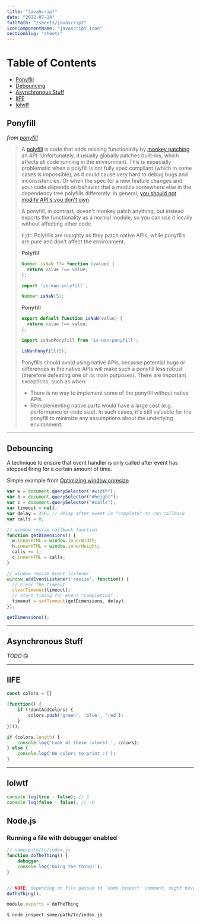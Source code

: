 ```yaml
---
title: "JavaScript"
date: "2022-07-24"
fullPath: "/sheets/javascript"
iconComponentName: "javascript_icon"
sectionSlug: "sheets"
---
```


# Table of Contents

- [Ponyfill](#ponyfill)
- [Debouncing](#debouncing)
- [Asynchronous Stuff](#asynchronous-stuff)
- [IIFE](#iife)
- [lolwtf](#lolwtf)

## Ponyfill

_from [ponyfill](https://ponyfill.com)_

> A [polyfill](https://en.wikipedia.org/wiki/Polyfill_(programming)) is code that adds missing functionality by [monkey patching](https://en.wikipedia.org/wiki/Monkey_patch) an API. Unfortunately, it usually globally patches built-ins, which affects all code running in the environment. This is especially problematic when a polyfill is not fully spec compliant (which in some cases is impossible), as it could cause very hard to debug bugs and inconsistencies. Or when the spec for a new feature changes and your code depends on behavior that a module somewhere else in the dependency tree polyfills differently. In general, [you should not modify API's you don't own](https://www.nczonline.net/blog/2010/03/02/maintainable-javascript-dont-modify-objects-you-down-own/).
>
> A ponyfill, in contrast, doesn't monkey patch anything, but instead exports the functionality as a normal module, so you can use it locally without affecting other code.
>
> tl;dr: Polyfills are naughty as they patch native APIs, while ponyfills are pure and don't affect the environment.
>
>
> **Polyfill**
>
> ```JavaScript
> Number.isNaN ??= function (value) {
> 	return value !== value;
> };
> ```
>
> ```JavaScript
> import 'is-nan-polyfill';
>
> Number.isNaN(5);
> ```
>
> **Ponyfill**
>
> ```JavaScript
> export default function isNaN(value) {
> 	return value !== value;
> };
> ```
>
> ```JavaScript
> import isNanPonyfill from 'is-nan-ponyfill';
>
> isNanPonyfill(5);
> ```
>
> Ponyfills should avoid using native APIs, because potential bugs or differences in the native APIs will make such a ponyfill less robust (therefore defeating one of its main purposes). There are important exceptions, such as when:
> - There is no way to implement some of the ponyfill without native APIs.
> - Reimplementing native parts would have a large cost (e.g. performance or code size).
> In such cases, it's still valuable for the ponyfill to minimize any assumptions about the underlying environment.

---

## Debouncing

A technique to ensure that event handler is only called after event has stopped firing for a certain amount of time.

Simple example from [Optimizing window.onresize](https://bencentra.com/code/2015/02/27/optimizing-window-resize.html)

```JavaScript
var w = document.querySelector("#width");
var h = document.querySelector("#height");
var c = document.querySelector("#calls");
var timeout = null;
var delay = 250; // delay after event is "complete" to run callback
var calls = 0;

// window.resize callback function
function getDimensions() {
  w.innerHTML = window.innerWidth;
  h.innerHTML = window.innerHeight;
  calls += 1;
  c.innerHTML = calls;
}

// window.resize event listener
window.addEventListener('resize', function() {
  // clear the timeout
  clearTimeout(timeout);
  // start timing for event "completion"
  timeout = setTimeout(getDimensions, delay);
});

getDimensions();

```

---

## Asynchronous Stuff

_TODO_ 🙃

---

## IIFE

```JavaScript
const colors = []

(function() {
    if (!dontAddColors) {
        colors.push('green', 'blue', 'red');
    }
})();

if (colors.length) {
    console.log('Look at these colors! ', colors);
} else {
    console.log('No colors to print :(');
}
```

---

## lolwtf

```JavaScript
console.log(true - false); // 1
console.log(false - false); // -0
```

## Node.js

### Running a file with debugger enabled

```javascript
// some/path/to/index.js
function doTheThing() {
    debugger;
    console.log('Doing the thing!');
}


// NOTE: depending on file passed to `node inspect` command, might have to execute the function directly
doTheThing();

module.exports = doTheThing
```

```sh
$ node inspect some/path/to/index.js
```
